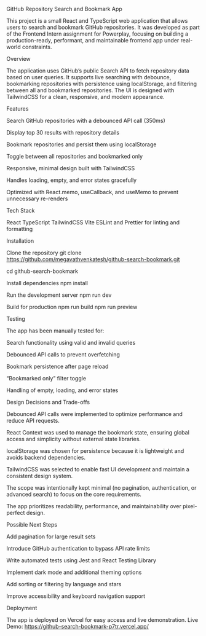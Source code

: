GitHub Repository Search and Bookmark App

This project is a small React and TypeScript web application that allows users to search and bookmark GitHub repositories. It was developed as part of the Frontend Intern assignment for Powerplay, focusing on building a production-ready, performant, and maintainable frontend app under real-world constraints.

Overview

The application uses GitHub’s public Search API to fetch repository data based on user queries. It supports live searching with debounce, bookmarking repositories with persistence using localStorage, and filtering between all and bookmarked repositories. The UI is designed with TailwindCSS for a clean, responsive, and modern appearance.

Features

Search GitHub repositories with a debounced API call (350ms)

Display top 30 results with repository details

Bookmark repositories and persist them using localStorage

Toggle between all repositories and bookmarked only

Responsive, minimal design built with TailwindCSS

Handles loading, empty, and error states gracefully

Optimized with React.memo, useCallback, and useMemo to prevent unnecessary re-renders

Tech Stack

React
TypeScript
TailwindCSS
Vite
ESLint and Prettier for linting and formatting

Installation

Clone the repository
git clone https://github.com/megavathvenkatesh/github-search-bookmark.git

cd github-search-bookmark

Install dependencies
npm install

Run the development server
npm run dev

Build for production
npm run build
npm run preview

Testing

The app has been manually tested for:

Search functionality using valid and invalid queries

Debounced API calls to prevent overfetching

Bookmark persistence after page reload

“Bookmarked only” filter toggle

Handling of empty, loading, and error states

Design Decisions and Trade-offs

Debounced API calls were implemented to optimize performance and reduce API requests.

React Context was used to manage the bookmark state, ensuring global access and simplicity without external state libraries.

localStorage was chosen for persistence because it is lightweight and avoids backend dependencies.

TailwindCSS was selected to enable fast UI development and maintain a consistent design system.

The scope was intentionally kept minimal (no pagination, authentication, or advanced search) to focus on the core requirements.

The app prioritizes readability, performance, and maintainability over pixel-perfect design.

Possible Next Steps

Add pagination for large result sets

Introduce GitHub authentication to bypass API rate limits

Write automated tests using Jest and React Testing Library

Implement dark mode and additional theming options

Add sorting or filtering by language and stars

Improve accessibility and keyboard navigation support

Deployment

The app is deployed on Vercel for easy access and live demonstration.
Live Demo: https://github-search-bookmark-p7tr.vercel.app/
